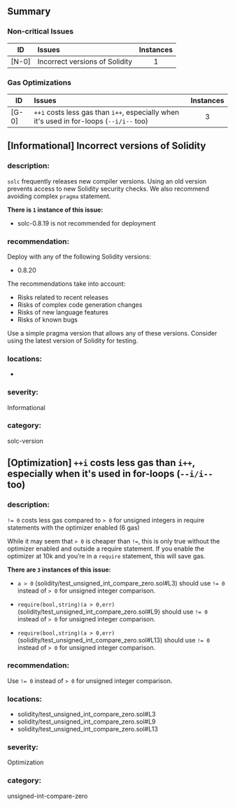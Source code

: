 ## Summary 

### Non-critical Issues

|ID|Issues|Instances|
|---|:---|:---:|
| [N-0] | Incorrect versions of Solidity | 1 |


### Gas Optimizations

|ID|Issues|Instances|
|---|:---|:---:|
| [G-0] | `++i` costs less gas than `i++`, especially when it's used in for-loops (`--i/i--` too) | 3 |



## [Informational] Incorrect versions of Solidity

### description:

`solc` frequently releases new compiler versions. Using an old version prevents access to new Solidity security checks.
We also recommend avoiding complex `pragma` statement.

**There is `1` instance of this issue:**

- solc-0.8.19 is not recommended for deployment


### recommendation:

Deploy with any of the following Solidity versions:
- 0.8.20

The recommendations take into account:
- Risks related to recent releases
- Risks of complex code generation changes
- Risks of new language features
- Risks of known bugs

Use a simple pragma version that allows any of these versions.
Consider using the latest version of Solidity for testing.

### locations:
- 

### severity:
Informational

### category:
solc-version

## [Optimization] `++i` costs less gas than `i++`, especially when it's used in for-loops (`--i/i--` too)

### description:

`!= 0` costs less gas compared to `> 0` for unsigned integers in require statements 
with the optimizer enabled (6 gas)

While it may seem that `> 0` is cheaper than `!=`, this is only true without the 
optimizer enabled and outside a require statement. 
If you enable the optimizer at 10k and you’re in a `require` statement, 
this will save gas.



**There are `3` instances of this issue:**

- `a > 0` (solidity/test_unsigned_int_compare_zero.sol#L3) should use `!= 0` instead of `> 0` for unsigned integer comparison.

- `require(bool,string)(a > 0,err)` (solidity/test_unsigned_int_compare_zero.sol#L9) should use `!= 0` instead of `> 0` for unsigned integer comparison.

- `require(bool,string)(a > 0,err)` (solidity/test_unsigned_int_compare_zero.sol#L13) should use `!= 0` instead of `> 0` for unsigned integer comparison.


### recommendation:

Use `!= 0` instead of `> 0` for unsigned integer comparison.


### locations:
- solidity/test_unsigned_int_compare_zero.sol#L3
- solidity/test_unsigned_int_compare_zero.sol#L9
- solidity/test_unsigned_int_compare_zero.sol#L13

### severity:
Optimization

### category:
unsigned-int-compare-zero
